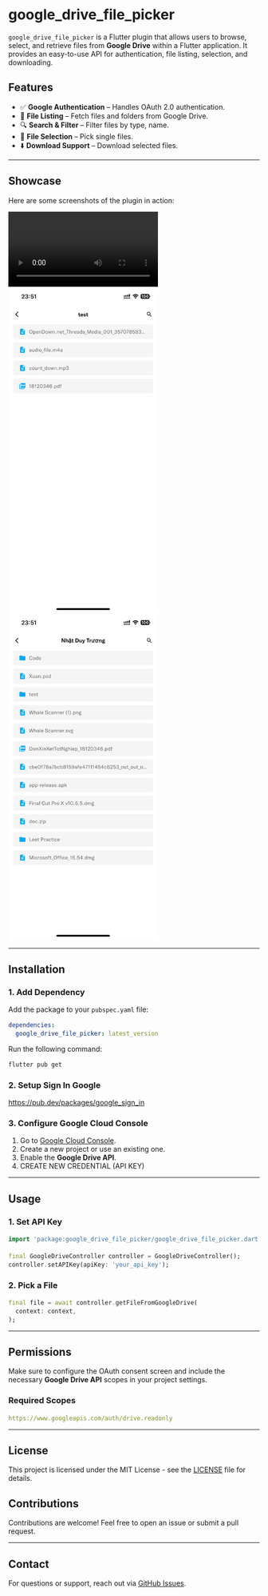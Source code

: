 # google_drive_file_picker

`google_drive_file_picker` is a Flutter plugin that allows users to browse, select, and retrieve files from **Google Drive** within a Flutter application. It provides an easy-to-use API for authentication, file listing, selection, and downloading.

## Features

- ✅ **Google Authentication** – Handles OAuth 2.0 authentication.
- 📂 **File Listing** – Fetch files and folders from Google Drive.
- 🔍 **Search & Filter** – Filter files by type, name.
- 📑 **File Selection** – Pick single files.
- ⬇️ **Download Support** – Download selected files.

---

## Showcase

Here are some screenshots of the plugin in action:

<video controls>
  <source src="https://raw.githubusercontent.com/zeref278/google_drive_file_picker/main/attachments/video.mp4" type="video/mp4">
  Your browser does not support the video tag.
</video>
<img src="https://raw.githubusercontent.com/zeref278/google_drive_file_picker/main/attachments/image_1.PNG" width="300"/>
<img src="https://raw.githubusercontent.com/zeref278/google_drive_file_picker/main/attachments/image_2.PNG" width="300"/>


---

## Installation

### 1. Add Dependency

Add the package to your `pubspec.yaml` file:

```yaml
dependencies:
  google_drive_file_picker: latest_version
```

Run the following command:

```sh
flutter pub get
```

### 2. Setup Sign In Google
https://pub.dev/packages/google_sign_in

### 3. Configure Google Cloud Console

1. Go to [Google Cloud Console](https://console.cloud.google.com/).
2. Create a new project or use an existing one.
3. Enable the **Google Drive API**.
4. CREATE NEW CREDENTIAL (API KEY)

---

## Usage

### 1. Set API Key

```dart
import 'package:google_drive_file_picker/google_drive_file_picker.dart';

final GoogleDriveController controller = GoogleDriveController();
controller.setAPIKey(apiKey: 'your_api_key');
```

### 2. Pick a File

```dart
final file = await controller.getFileFromGoogleDrive(
  context: context,
);
```

---

## Permissions

Make sure to configure the OAuth consent screen and include the necessary **Google Drive API** scopes in your project settings.

### Required Scopes

```yaml
https://www.googleapis.com/auth/drive.readonly
```

---

## License

This project is licensed under the MIT License - see the [LICENSE](LICENSE) file for details.

## Contributions

Contributions are welcome! Feel free to open an issue or submit a pull request.

---

## Contact

For questions or support, reach out via [GitHub Issues](https://github.com/zeref278/google_drive_file_picker/issues).
